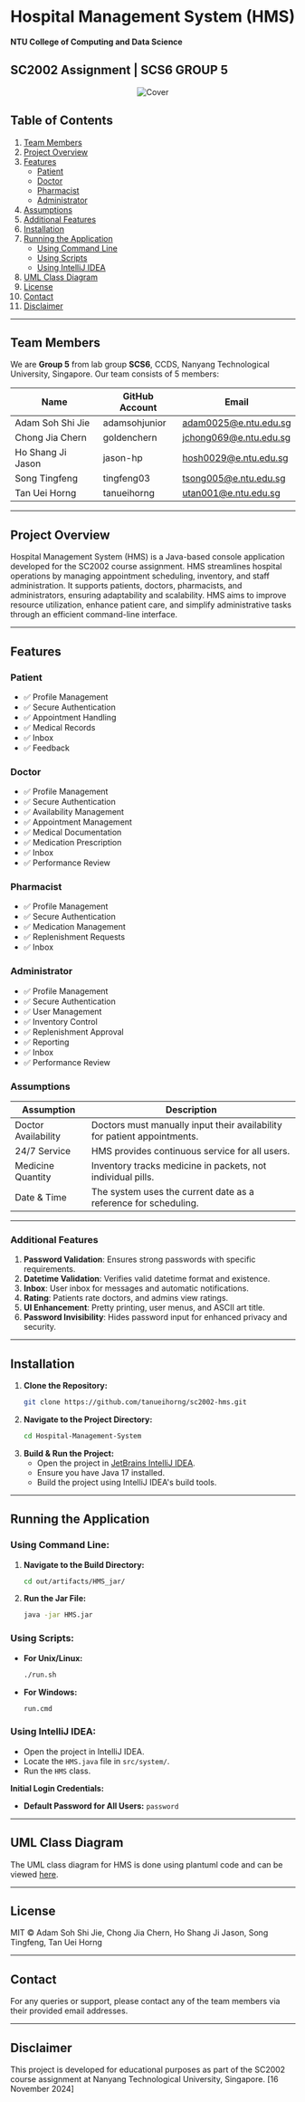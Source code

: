# Hospital Management System (HMS)

**NTU College of Computing and Data Science**

## SC2002 Assignment | SCS6 GROUP 5

<p align="center">
  <img src="readme_cover.png" alt="Cover"/>
</p>


## Table of Contents

1. [Team Members](#team-members)
2. [Project Overview](#project-overview)
3. [Features](#features)
    - [Patient](#patient)
    - [Doctor](#doctor)
    - [Pharmacist](#pharmacist)
    - [Administrator](#administrator)
4. [Assumptions](#assumptions)
5. [Additional Features](#additional-features)
6. [Installation](#installation)
7. [Running the Application](#running-the-application)
    - [Using Command Line](#using-command-line)
    - [Using Scripts](#using-scripts)
    - [Using IntelliJ IDEA](#using-intellij-idea)
8. [UML Class Diagram](#uml-class-diagram)
9. [License](#license)
10. [Contact](#contact)
11. [Disclaimer](#disclaimer)

---
## Team Members

We are **Group 5** from lab group **SCS6**, CCDS, Nanyang Technological University, Singapore. Our team consists of 5 members:

| Name               | GitHub Account | Email                |
|--------------------|----------------|----------------------|
| Adam Soh Shi Jie   | adamsohjunior  | adam0025@e.ntu.edu.sg|
| Chong Jia Chern    | goldenchern    | jchong069@e.ntu.edu.sg|
| Ho Shang Ji Jason  | jason-hp       | hosh0029@e.ntu.edu.sg|
| Song Tingfeng      | tingfeng03     | tsong005@e.ntu.edu.sg|
| Tan Uei Horng      | tanueihorng    | utan001@e.ntu.edu.sg |

---
## Project Overview
Hospital Management System (HMS) is a Java-based console application developed for the SC2002 course assignment. HMS streamlines hospital operations by managing appointment scheduling, inventory, and staff administration. It supports patients, doctors, pharmacists, and administrators, ensuring adaptability and scalability. HMS aims to improve resource utilization, enhance patient care, and simplify administrative tasks through an efficient command-line interface.

---

## Features

### Patient
- ✅ Profile Management
- ✅ Secure Authentication
- ✅ Appointment Handling
- ✅ Medical Records
- ✅ Inbox
- ✅ Feedback

### Doctor
- ✅ Profile Management
- ✅ Secure Authentication
- ✅ Availability Management
- ✅ Appointment Management
- ✅ Medical Documentation
- ✅ Medication Prescription
- ✅ Inbox
- ✅ Performance Review

### Pharmacist
- ✅ Profile Management
- ✅ Secure Authentication
- ✅ Medication Management
- ✅ Replenishment Requests
- ✅ Inbox

### Administrator
- ✅ Profile Management
- ✅ Secure Authentication
- ✅ User Management
- ✅ Inventory Control
- ✅ Replenishment Approval
- ✅ Reporting
- ✅ Inbox
- ✅ Performance Review

### Assumptions

| Assumption            | Description                                                                 |
|-----------------------|-----------------------------------------------------------------------------|
| Doctor Availability   | Doctors must manually input their availability for patient appointments.    |
| 24/7 Service          | HMS provides continuous service for all users.                              |
| Medicine Quantity     | Inventory tracks medicine in packets, not individual pills.                 |
| Date & Time           | The system uses the current date as a reference for scheduling.             |


---

### Additional Features

1. **Password Validation**: Ensures strong passwords with specific requirements.
2. **Datetime Validation**: Verifies valid datetime format and existence.
3. **Inbox**: User inbox for messages and automatic notifications.
4. **Rating**: Patients rate doctors, and admins view ratings.
5. **UI Enhancement**: Pretty printing, user menus, and ASCII art title.
6. **Password Invisibility**: Hides password input for enhanced privacy and security.

---

## Installation

1. **Clone the Repository:**
   ```bash
   git clone https://github.com/tanueihorng/sc2002-hms.git
   ```
2. **Navigate to the Project Directory:**
   ```bash
   cd Hospital-Management-System
   ```
3. **Build & Run the Project:**
   - Open the project in [JetBrains IntelliJ IDEA](https://www.jetbrains.com/idea/).
   - Ensure you have Java 17 installed.
   - Build the project using IntelliJ IDEA's build tools.

---

## Running the Application

### **Using Command Line:**

1. **Navigate to the Build Directory:**
   ```bash
   cd out/artifacts/HMS_jar/
   ```
2. **Run the Jar File:**
   ```bash
   java -jar HMS.jar
   ```

### **Using Scripts:**

- **For Unix/Linux:**
  ```bash
  ./run.sh
  ```
- **For Windows:**
  ```cmd
  run.cmd
  ```

### **Using IntelliJ IDEA:**

- Open the project in IntelliJ IDEA.
- Locate the `HMS.java` file in `src/system/`.
- Run the `HMS` class.

**Initial Login Credentials:**
- **Default Password for All Users:** `password`

---

## UML Class Diagram

The UML class diagram for HMS is done using plantuml code and can be viewed [here](diagram/hms_classdiagram.svg).

---

## License

MIT © Adam Soh Shi Jie, Chong Jia Chern, Ho Shang Ji Jason, Song Tingfeng, Tan Uei Horng

---

## Contact

For any queries or support, please contact any of the team members via their provided email addresses.

---

## Disclaimer

This project is developed for educational purposes as part of the SC2002 course assignment at Nanyang Technological University, Singapore. 
[16 November 2024]
 
